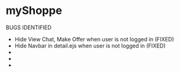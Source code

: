 # myShoppe

BUGS IDENTIFIED
- Hide View Chat, Make Offer when user is not logged in (FIXED)
- Hide Navbar in detail.ejs when user is not logged in (FIXED)
- 
-
-
